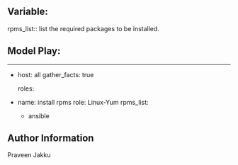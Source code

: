 Variable:
----------
rpms_list:: list the required packages to be installed.

Model Play:
----------
---
- host: all
  gather_facts: true
  
  roles:
- name: install rpms
  role: Linux-Yum
  rpms_list:
    - ansible  


Author Information
------------------
Praveen Jakku
